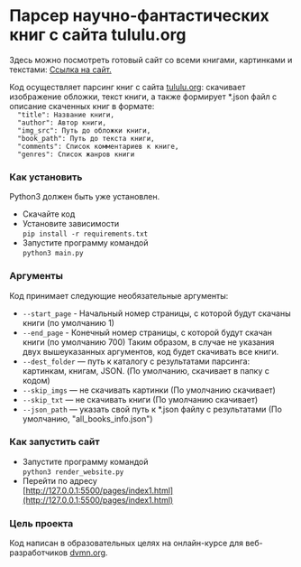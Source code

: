 # Парсер научно-фантастических книг с сайта tululu.org

Здесь можно посмотреть готовый сайт со всеми книгами, картинками и текстами:
[Ссылка на сайт.](https://tbaiguzhinov.github.io/electronic-library/pages/index1.html)  

Код осуществляет парсинг книг с сайта [tululu.org](https://tululu.org/):
скачивает изображение обложки,
текст книги, а также формирует *.json файл с описание скаченных книг в формате:  
```  "title": Название книги,```  
```  "author": Автор книги,```  
```  "img_src": Путь до обложки книги,```  
```  "book_path": Путь до текста книги,```  
```  "comments": Список комментариев к книге,```  
```  "genres": Список жанров книги```

### Как установить

Python3 должен быть уже установлен.
* Скачайте код
* Установите зависимости  
```pip install -r requirements.txt```
* Запустите программу командой  
```python3 main.py```

### Аргументы

Код принимает следующие необязательные аргументы:
* ```--start_page``` - Начальный номер страницы, с которой будут скачаны книги (по умолчанию 1)
* ```--end_page``` - Конечный номер страницы, с которой будут скачан книги (по умолчанию 700)
Таким образом, в случае не указания двух вышеуказанных аргументов, код будет скачивать все книги.
* ```--dest_folder``` — путь к каталогу с результатами парсинга: картинкам, книгам, JSON. (По умолчанию, скачивает в папку с кодом)
* ```--skip_imgs``` — не скачивать картинки (По умолчанию скачивает)
* ```--skip_txt``` — не скачивать книги (По умолчанию скачивает)
* ```--json_path``` — указать свой путь к *.json файлу с результатами (По умолчанию, "all_books_info.json")

### Как запустить сайт
* Запустите программу командой  
```python3 render_website.py```
* Перейти по адресу  
[http://127.0.0.1:5500/pages/index1.html](http://127.0.0.1:5500/pages/index1.html)

### Цель проекта

Код написан в образовательных целях на онлайн-курсе для веб-разработчиков [dvmn.org](https://dvmn.org/).
